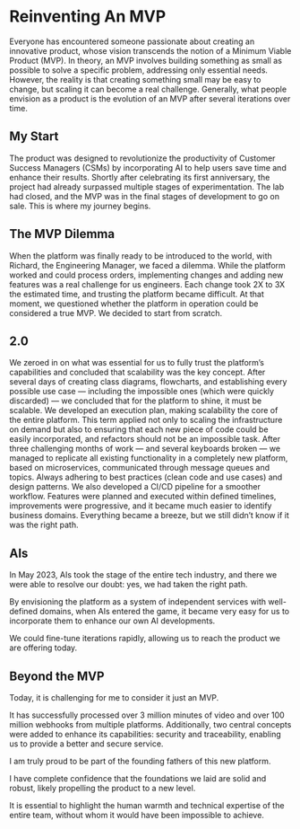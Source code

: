 # Reinventing An MVP

Everyone has encountered someone passionate about creating an innovative product, whose vision transcends the notion of a Minimum Viable Product (MVP). In theory, an MVP involves building something as small as possible to solve a specific problem, addressing only essential needs. However, the reality is that creating something small may be easy to change, but scaling it can become a real challenge. Generally, what people envision as a product is the evolution of an MVP after several iterations over time.  

## My Start

The product was designed to revolutionize the productivity of Customer Success Managers (CSMs) by incorporating AI to help users save time and enhance their results. Shortly after celebrating its first anniversary, the project had already surpassed multiple stages of experimentation. The lab had closed, and the MVP was in the final stages of development to go on sale. This is where my journey begins.  

## The MVP Dilemma

When the platform was finally ready to be introduced to the world, with Richard, the Engineering Manager, we faced a dilemma.   While the platform worked and could process orders, implementing changes and adding new features was a real challenge for us engineers. Each change took 2X to 3X the estimated time, and trusting the platform became difficult. At that moment, we questioned whether the platform in operation could be considered a true MVP. We decided to start from scratch.  

## 2.0

We zeroed in on what was essential for us to fully trust the platform’s capabilities and concluded that scalability was the key concept. After several days of creating class diagrams, flowcharts, and establishing every possible use case — including the impossible ones (which were quickly discarded) — we concluded that for the platform to shine, it must be scalable. We developed an execution plan, making scalability the core of the entire platform. This term applied not only to scaling the infrastructure on demand but also to ensuring that each new piece of code could be easily incorporated, and refactors should not be an impossible task. After three challenging months of work — and several keyboards broken — we managed to replicate all existing functionality in a completely new platform, based on microservices, communicated through message queues and topics. Always adhering to best practices (clean code and use cases) and design patterns. We also developed a CI/CD pipeline for a smoother workflow. Features were planned and executed within defined timelines, improvements were progressive, and it became much easier to identify business domains. Everything became a breeze, but we still didn’t know if it was the right path.  

## AIs

In May 2023, AIs took the stage of the entire tech industry, and there we were able to resolve our doubt: yes, we had taken the right path.  

By envisioning the platform as a system of independent services with well-defined domains, when AIs entered the game, it became very easy for us to incorporate them to enhance our own AI developments.  

We could fine-tune iterations rapidly, allowing us to reach the product we are offering today.  

## Beyond the MVP

Today, it is challenging for me to consider it just an MVP.  

It has successfully processed over 3 million minutes of video and over 100 million webhooks from multiple platforms. Additionally, two central concepts were added to enhance its capabilities: security and traceability, enabling us to provide a better and secure service.  

I am truly proud to be part of the founding fathers of this new platform.  

I have complete confidence that the foundations we laid are solid and robust, likely propelling the product to a new level.  

It is essential to highlight the human warmth and technical expertise of the entire team, without whom it would have been impossible to achieve.  
